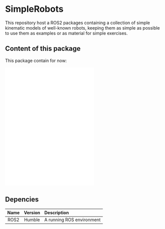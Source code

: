 # SimpleRobots

This repository host a ROS2 packages containing a collection of simple kinematic models of well-known robots, keeping them as simple as possible to use them as examples or as material for simple exercises.

## Content of this package

This package contain for now:

<a href="/tree/main/scara/">
    <img src="svg/scara.svg" style="width: 30vw;" alt="Click to see the source">
</a>

## Depencies

| Name  | Version | Description               |
| :---: | :-----: | :------------------------ |
| ROS2  | Humble  | A running ROS environment |
